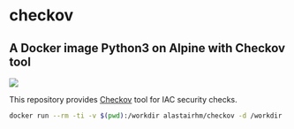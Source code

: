 # checkov

## A Docker image Python3 on Alpine with Checkov tool

[![](http://dockeri.co/image/alastairhm/alpine-lighttpd)](https://index.docker.io/u/alastairhm/alpine-lighttpd/)

This repository provides [Checkov](https://www.checkov.io/) tool for IAC security checks.


```bash
docker run --rm -ti -v $(pwd):/workdir alastairhm/checkov -d /workdir
```

